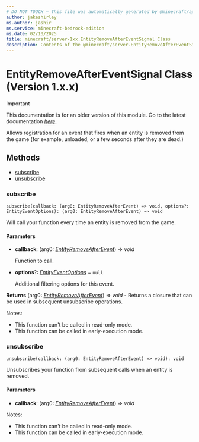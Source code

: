 ```yaml
---
# DO NOT TOUCH — This file was automatically generated by @minecraft/api-docs-generator, to report problems file an issue at https://github.com/Mojang/minecraft-scripting-libraries
author: jakeshirley
ms.author: jashir
ms.service: minecraft-bedrock-edition
ms.date: 02/10/2025
title: minecraft/server-1xx.EntityRemoveAfterEventSignal Class
description: Contents of the @minecraft/server.EntityRemoveAfterEventSignal class (Version 1.x.x).
---
```

# EntityRemoveAfterEventSignal Class (Version 1.x.x)

> [!IMPORTANT]
> This documentation is for an older version of this module. Go to the latest documentation [*here*](../../../scriptapi/minecraft/server/EntityRemoveAfterEventSignal.md).

Allows registration for an event that fires when an entity is removed from  the game (for example, unloaded, or a few seconds after they are dead.)

## Methods
- [subscribe](#subscribe)
- [unsubscribe](#unsubscribe)

### **subscribe**
`
subscribe(callback: (arg0: EntityRemoveAfterEvent) => void, options?: EntityEventOptions): (arg0: EntityRemoveAfterEvent) => void
`

Will call your function every time an entity is removed from the game.

#### **Parameters**
- **callback**: (arg0: [*EntityRemoveAfterEvent*](EntityRemoveAfterEvent.md)) => *void*
  
  Function to call.
- **options**?: [*EntityEventOptions*](EntityEventOptions.md) = `null`
  
  Additional filtering options for this event.

**Returns** (arg0: [*EntityRemoveAfterEvent*](EntityRemoveAfterEvent.md)) => *void* - Returns a closure that can be used in subsequent unsubscribe operations.
  
Notes:
- This function can't be called in read-only mode.
- This function can be called in early-execution mode.

### **unsubscribe**
`
unsubscribe(callback: (arg0: EntityRemoveAfterEvent) => void): void
`

Unsubscribes your function from subsequent calls when an entity is removed.

#### **Parameters**
- **callback**: (arg0: [*EntityRemoveAfterEvent*](EntityRemoveAfterEvent.md)) => *void*
  
Notes:
- This function can't be called in read-only mode.
- This function can be called in early-execution mode.
